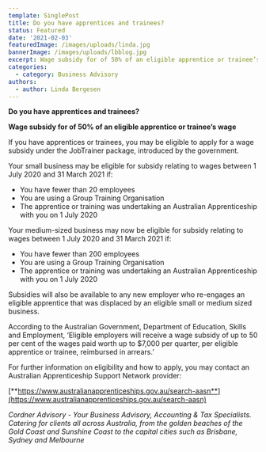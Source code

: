 ```yaml
---
template: SinglePost
title: Do you have apprentices and trainees?
status: Featured
date: '2021-02-03'
featuredImage: /images/uploads/linda.jpg
bannerImage: /images/uploads/lbblog.jpg
excerpt: Wage subsidy for of 50% of an eligible apprentice or trainee’s wage
categories:
  - category: Business Advisory
authors:
  - author: Linda Bergesen
---
```

**Do you have apprentices and trainees?**

**Wage subsidy for of 50% of an eligible apprentice or trainee’s wage**

If you have apprentices or trainees, you may be eligible to apply for a wage subsidy under the JobTrainer package, introduced by the government. 

Your small business may be eligible for subsidy relating to wages between 1 July 2020 and 31 March 2021 if:

* You have fewer than 20 employees
* You are using a Group Training Organisation
* The apprentice or training was undertaking an Australian Apprenticeship with you on 1 July 2020

Your medium-sized business may now be eligible for subsidy relating to wages between 1 July 2020 and 31 March 2021 if:

* You have fewer than 200 employees
* You are using a Group Training Organisation
* The apprentice or training was undertaking an Australian Apprenticeship with you on 1 July 2020

Subsidies will also be available to any new employer who re-engages an eligible apprentice that was displaced by an eligible small or medium sized business.

According to the Australian Government, Department of Education, Skills and Employment, ‘Eligible employers will receive a wage subsidy of up to 50 per cent of the wages paid worth up to $7,000 per quarter, per eligible apprentice or trainee, reimbursed in arrears.’

For further information on eligibility and how to apply, you may contact an Australian Apprenticeship Support Network provider:

[**https://www.australianapprenticeships.gov.au/search-aasn**](https://www.australianapprenticeships.gov.au/search-aasn)





_Cordner Advisory - Your Business Advisory, Accounting & Tax Specialists. Catering for clients all across Australia, from the golden beaches of the Gold Coast and Sunshine Coast to the capital cities such as Brisbane, Sydney and Melbourne_
